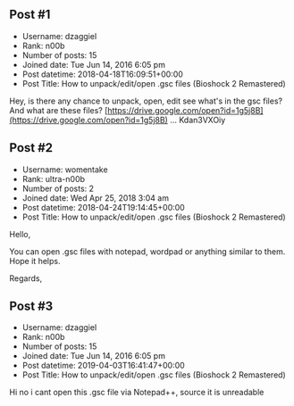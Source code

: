 ## Post #1
- Username: dzaggiel
- Rank: n00b
- Number of posts: 15
- Joined date: Tue Jun 14, 2016 6:05 pm
- Post datetime: 2018-04-18T16:09:51+00:00
- Post Title: How to unpack/edit/open .gsc files (Bioshock 2 Remastered)

Hey, is there any chance to unpack, open, edit see what's in the gsc files? And what are these files? 
[https://drive.google.com/open?id=1g5j8B](https://drive.google.com/open?id=1g5j8B) ... Kdan3VXOiy
## Post #2
- Username: womentake
- Rank: ultra-n00b
- Number of posts: 2
- Joined date: Wed Apr 25, 2018 3:04 am
- Post datetime: 2018-04-24T19:14:45+00:00
- Post Title: How to unpack/edit/open .gsc files (Bioshock 2 Remastered)

Hello, 

You can open .gsc files with notepad, wordpad or anything similar to them. Hope it helps. 

Regards,
## Post #3
- Username: dzaggiel
- Rank: n00b
- Number of posts: 15
- Joined date: Tue Jun 14, 2016 6:05 pm
- Post datetime: 2019-04-03T16:41:47+00:00
- Post Title: How to unpack/edit/open .gsc files (Bioshock 2 Remastered)

Hi no i cant open this .gsc file via Notepad++,  source it is unreadable
